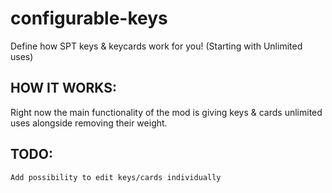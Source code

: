 # configurable-keys
Define how SPT keys & keycards work for you! (Starting with Unlimited uses)

HOW IT WORKS:
-
Right now the main functionality of the mod is giving keys & cards unlimited uses alongside removing their weight.

TODO:
-
`Add possibility to edit keys/cards individually`

